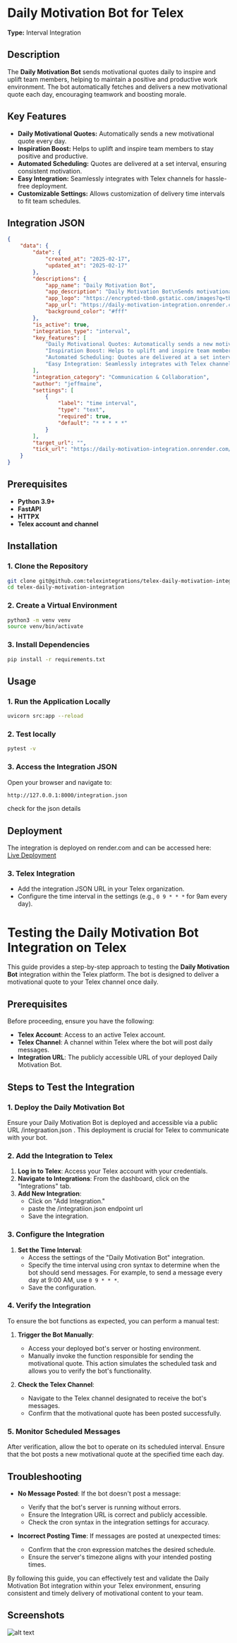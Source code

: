 # Daily Motivation Bot for Telex  
**Type:** Interval Integration  

## Description  
The **Daily Motivation Bot** sends motivational quotes daily to inspire and uplift team members, helping to maintain a positive and productive work environment. The bot automatically fetches and delivers a new motivational quote each day, encouraging teamwork and boosting morale.  

## Key Features  
- **Daily Motivational Quotes:** Automatically sends a new motivational quote every day.  
- **Inspiration Boost:** Helps to uplift and inspire team members to stay positive and productive.  
- **Automated Scheduling:** Quotes are delivered at a set interval, ensuring consistent motivation.  
- **Easy Integration:** Seamlessly integrates with Telex channels for hassle-free deployment.  
- **Customizable Settings:** Allows customization of delivery time intervals to fit team schedules.  

## Integration JSON  
```json
{
    "data": {
        "date": {
            "created_at": "2025-02-17",
            "updated_at": "2025-02-17"
        },
        "descriptions": {
            "app_name": "Daily Motivation Bot",
            "app_description": "Daily Motivation Bot\nSends motivational quotes daily to inspire and uplift team members, helping to maintain a positive and productive work environment. The bot automatically fetches and delivers a new motivational quote each day, encouraging teamwork and boosting morale.",
            "app_logo": "https://encrypted-tbn0.gstatic.com/images?q=tbn:ANd9GcSowU4UV3Sncxajn1Smd8UMnTaN9Mm6mtk5NA&usqp=CAU",
            "app_url": "https://daily-motivation-integration.onrender.com",
            "background_color": "#fff"
        },
        "is_active": true,
        "integration_type": "interval",
        "key_features": [
            "Daily Motivational Quotes: Automatically sends a new motivational quote every day.",
            "Inspiration Boost: Helps to uplift and inspire team members to stay positive and productive.",
            "Automated Scheduling: Quotes are delivered at a set interval ensuring consistent motivation.",
            "Easy Integration: Seamlessly integrates with Telex channels for hassle-free deployment.\nCustomizable Settings: Allows customization of delivery time intervals to fit team schedules."
        ],
        "integration_category": "Communication & Collaboration",
        "author": "jeffmaine",
        "settings": [
            {
                "label": "time interval",
                "type": "text",
                "required": true,
                "default": "* * * * *"
            }
        ],
        "target_url": "",
        "tick_url": "https://daily-motivation-integration.onrender.com/tick"
    }
}
```
## Prerequisites  
- **Python 3.9+**  
- **FastAPI**  
- **HTTPX**  
- **Telex account and channel**  

## Installation  
### 1. Clone the Repository  
```sh
git clone git@github.com:telexintegrations/telex-daily-motivation-integration.git
cd telex-daily-motivation-integration
```

### 2. Create a Virtual Environment 
```sh
python3 -m venv venv
source venv/bin/activate  
```

### 3. Install Dependencies
```sh
pip install -r requirements.txt
```

## Usage  
### 1. Run the Application Locally  
```sh
uvicorn src:app --reload
```

### 2. Test locally
```sh
pytest -v
```


### 3. Access the Integration JSON
Open your browser and navigate to: 
```sh
http://127.0.0.1:8000/integration.json
```

check for the json details

## Deployment

The integration is deployed on render.com and can be accessed here:  
[Live Deployment](https://daily-motivation-integration.onrender.com)

### 3. Telex Integration
- Add the integration JSON URL in your Telex organization.
- Configure the time interval in the settings (e.g., `0 9 * * *` for 9am every day).


# Testing the Daily Motivation Bot Integration on Telex

This guide provides a step-by-step approach to testing the **Daily Motivation Bot** integration within the Telex platform. The bot is designed to deliver a motivational quote to your Telex channel once daily.

## Prerequisites

Before proceeding, ensure you have the following:

- **Telex Account**: Access to an active Telex account.
- **Telex Channel**: A channel within Telex where the bot will post daily messages.
- **Integration URL**: The publicly accessible URL of your deployed Daily Motivation Bot.

## Steps to Test the Integration

### 1. Deploy the Daily Motivation Bot

Ensure your Daily Motivation Bot is deployed and accessible via a public URL /integraation.json . This deployment is crucial for Telex to communicate with your bot.

### 2. Add the Integration to Telex

1. **Log in to Telex**: Access your Telex account with your credentials.
2. **Navigate to Integrations**: From the dashboard, click on the "Integrations" tab.
3. **Add New Integration**:
   - Click on "Add Integration."
   - paste the /integratiion.json endpoint url
   - Save the integration.

### 3. Configure the Integration

1. **Set the Time Interval**:
   - Access the settings of the "Daily Motivation Bot" integration.
   - Specify the time interval using cron syntax to determine when the bot should send messages. For example, to send a message every day at 9:00 AM, use `0 9 * * *`.
   - Save the configuration.

### 4. Verify the Integration

To ensure the bot functions as expected, you can perform a manual test:

1. **Trigger the Bot Manually**:
   - Access your deployed bot's server or hosting environment.
   - Manually invoke the function responsible for sending the motivational quote. This action simulates the scheduled task and allows you to verify the bot's functionality.

2. **Check the Telex Channel**:
   - Navigate to the Telex channel designated to receive the bot's messages.
   - Confirm that the motivational quote has been posted successfully.

### 5. Monitor Scheduled Messages

After verification, allow the bot to operate on its scheduled interval. Ensure that the bot posts a new motivational quote at the specified time each day.

## Troubleshooting

- **No Message Posted**: If the bot doesn't post a message:
  - Verify that the bot's server is running without errors.
  - Ensure the Integration URL is correct and publicly accessible.
  - Check the cron syntax in the integration settings for accuracy.

- **Incorrect Posting Time**: If messages are posted at unexpected times:
  - Confirm that the cron expression matches the desired schedule.
  - Ensure the server's timezone aligns with your intended posting times.

By following this guide, you can effectively test and validate the Daily Motivation Bot integration within your Telex environment, ensuring consistent and timely delivery of motivational content to your team.


## Screenshots
![alt text](<Screenshot 2025-02-17 at 20.11.27.png>)